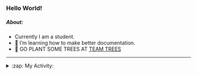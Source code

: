 ### Hello World!

##### About:
- Currently I am a student.
- 🌱 I’m learning how to make better documentation.
- 🌱 GO PLANT SOME TREES AT [TEAM TREES](https://teamtrees.org/)

---
<details>
  <summary>:zap: My Activity:</summary>
  
<!--START_SECTION:waka-->
![Code Time](http://img.shields.io/badge/Code%20Time-1%2C132%20hrs%204%20mins-blue)

**I'm a Night 🦉** 

```text
🌞 Morning                1110 commits        ██░░░░░░░░░░░░░░░░░░░░░░░   08.23 % 
🌆 Daytime                5038 commits        █████████░░░░░░░░░░░░░░░░   37.36 % 
🌃 Evening                3862 commits        ███████░░░░░░░░░░░░░░░░░░   28.64 % 
🌙 Night                  3474 commits        ██████░░░░░░░░░░░░░░░░░░░   25.76 % 
```
📅 **I'm Most Productive on Wednesday** 

```text
Monday                   2122 commits        ████░░░░░░░░░░░░░░░░░░░░░   15.74 % 
Tuesday                  1663 commits        ███░░░░░░░░░░░░░░░░░░░░░░   12.33 % 
Wednesday                3169 commits        ██████░░░░░░░░░░░░░░░░░░░   23.50 % 
Thursday                 1536 commits        ███░░░░░░░░░░░░░░░░░░░░░░   11.39 % 
Friday                   1293 commits        ██░░░░░░░░░░░░░░░░░░░░░░░   09.59 % 
Saturday                 1242 commits        ██░░░░░░░░░░░░░░░░░░░░░░░   09.21 % 
Sunday                   2459 commits        █████░░░░░░░░░░░░░░░░░░░░   18.24 % 
```


📊 **This Week I Spent My Time On** 

```text
🔥 Editors: 
VS Code                  2 hrs 52 mins       █████████████████████████   100.00 % 

🐱‍💻 Projects: 
praise                   1 hr 29 mins        █████████████░░░░░░░░░░░░   51.64 % 
discord-bot              1 hr 23 mins        ████████████░░░░░░░░░░░░░   48.36 % 
```


 Last Updated on 30/05/2023 23:07:32 UTC
<!--END_SECTION:waka-->
</details>
